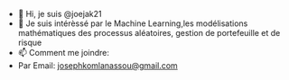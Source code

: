 - 👋 Hi, je suis @joejak21
- 👀 Je suis intérèssé par le Machine Learning,les modélisations mathématiques des processus aléatoires, gestion de portefeuille et de risque
- 📫 Comment me joindre:
- Par Email: josephkomlanassou@gmail.com

<!---
joejak21/joejak21 is a ✨ special ✨ repository because its `README.md` (this file) appears on your GitHub profile.
You can click the Preview link to take a look at your changes.
--->
